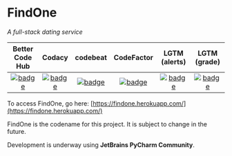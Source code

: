 # FindOne

*A full-stack dating service*

| Better Code Hub | Codacy | codebeat | CodeFactor | LGTM (alerts) | LGTM (grade) |
| :-: | :-: | :-: | :-: | :-: | :-: |
| [![badge](https://bettercodehub.com/edge/badge/gotonode/findone?branch=master)](https://bettercodehub.com/) | [![badge](https://api.codacy.com/project/badge/Grade/792cf60ab72b44c49662740cc64595f5)](https://www.codacy.com/app/talvrik/findone?utm_source=github.com&amp;utm_medium=referral&amp;utm_content=gotonode/findone&amp;utm_campaign=Badge_Grade) | [![badge](https://codebeat.co/badges/cc61b5de-a9fa-41a2-acfb-dd71e9246140)](https://codebeat.co/projects/github-com-gotonode-findone-master) | [![badge](https://www.codefactor.io/repository/github/gotonode/findone/badge)](https://www.codefactor.io/repository/github/gotonode/findone) | [![badge](https://img.shields.io/lgtm/alerts/g/gotonode/findone.svg?logo=lgtm&logoWidth=18)](https://lgtm.com/projects/g/gotonode/findone/alerts/) | [![badge](https://img.shields.io/lgtm/grade/javascript/g/gotonode/findone.svg?logo=lgtm&logoWidth=18)](https://lgtm.com/projects/g/gotonode/findone/context:javascript)

To access FindOne, go here: [https://findone.herokuapp.com/](https://findone.herokuapp.com/)

FindOne is the codename for this project. It is subject to change in the future.

Development is underway using **JetBrains PyCharm Community**.
